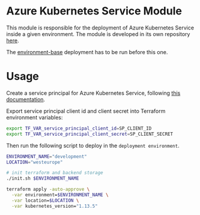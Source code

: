 # Azure Kubernetes Service Module

This module is responsible for the deployment of Azure Kubernetes Service inside a given environment. The module is developed in its own repository [here](https://github.com/jcorioland/terraform-azure-ref-aks-module).

The [environment-base](../environment-base/README.md) deployment has to be run before this one.

# Usage

Create a service principal for Azure Kubernetes Service, following [this documentation](https://docs.microsoft.com/en-us/azure/aks/kubernetes-service-principal).

Export service principal client id and client secret into Terraform environment variables:

```bash
export TF_VAR_service_principal_client_id=SP_CLIENT_ID
export TF_VAR_service_principal_client_secret=SP_CLIENT_SECRET
```

Then run the following script to deploy in the `deployment environment`.

```bash
ENVIRONMENT_NAME="development"
LOCATION="westeurope"

# init terraform and backend storage
./init.sh $ENVIRONMENT_NAME

terraform apply -auto-approve \
  -var environment=$ENVIRONMENT_NAME \
  -var location=$LOCATION \
  -var kubernetes_version="1.13.5"
```